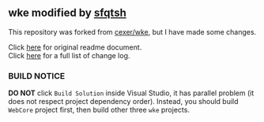 wke modified by [sfqtsh](https://github.com/sfqtsh)
---

This repository was forked from [cexer/wke](https://github.com/cexer/wke), but I have made some changes.

Click [here](readmeOriginal.md) for original readme document.   
Click [here](ChangeLog.md) for a full list of change log. 

### BUILD NOTICE

**DO NOT** click `Build Solution` inside Visual Studio, it has parallel problem (it does not respect project 
dependency order). Instead, you should build `WebCore` project first, then build other three `wke` projects. 